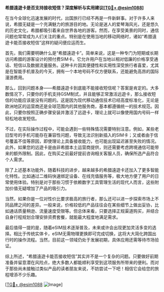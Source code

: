 **希腊遠遊卡是否支持接收短信？深度解析与实用建议[[TG💪+ @esim1088](https://t.me/s/esim1088)]**

在当今全球化迅速发展的时代，出国旅行已经不再是一件新鲜事。对于许多人来说，希腊无疑是一个充满魅力的旅游目的地。无论是迷人的爱琴海风光，还是悠久的历史文化，希腊都吸引着来自世界各地的游客。然而，在享受美景的同时，通信问题也常常成为人们关注的重点。特别是在使用当地的移动网络时，诸如“希腊遠遊卡能否接收短信”这样的疑问便应运而生。

首先，我们需要明确什么是“希腊遠遊卡”。简单来说，这是一种专门为短期或长期访问希腊的游客设计的预付费SIM卡。它允许用户在当地以相对低廉的价格享受通话、短信以及数据流量服务。这种卡片因其便捷性和实用性深受旅行者喜爱，尤其是在智能手机普及的今天，拥有一个本地号码不仅方便联系，还能避免高昂的国际漫游费用。

那么，回到问题本身——希腊遠遊卡到底能不能接收短信呢？答案是肯定的。大多数情况下，只要你的手机支持GSM制式，并且能够正常激活远遊卡，那么接收短信的功能应该是没有问题的。这是因为现代移动通信技术已经高度标准化，无论是欧洲地区的运营商还是全球范围内的其他服务商，基本都遵循统一的技术规范。因此，只要你按照正确步骤安装并激活了远遊卡，理论上就可以像使用国内号码一样轻松地收发短信。

不过，在实际操作过程中，可能会遇到一些特殊情况需要特别注意。例如，某些老旧型号的手机可能存在兼容性问题，导致无法识别新插入的SIM卡；又或者由于信号覆盖不佳等原因，即使理论上具备接收能力，也可能出现延迟甚至失败的情况。此外，如果您的远遊卡是由非希腊本土运营商提供，则还需要考虑跨境通信可能带来的额外限制。因此，在购买之前最好提前咨询相关客服人员，确保所选产品符合个人需求。

除了上述基本功能外，随着科技的进步，越来越多的希腊遠遊卡还加入了更多智能化特性。比如通过二维码快速绑定设备、在线充值服务等，极大地方便了用户的日常使用体验。特别是对于那些习惯于依赖数字工具管理生活的现代人而言，这些附加价值无疑增加了产品的吸引力。

当然，如果你是一位对性价比要求极高的旅行者，那么还可以进一步探索市场上不同品牌之间的差异。一般来说，价格较低的产品往往会在某些细节上做出妥协，比如通话质量稍逊、流量速度受限等。但总体来看，只要选择正规渠道购买，并结合自身行程规划合理安排资费套餐，就能最大程度地满足需求。

最后值得一提的是，随着eSIM技术逐渐普及，未来或许会出现更加灵活多变的选择。相比于传统实体卡，eSIM无需物理更换即可完成切换，这将大大简化跨国出行时的操作流程。当然，目前这一领域仍处于发展初期，具体应用还需等待市场验证。

综上所述，“希腊遠遊卡能否接收短信”其实并不是一个复杂的问题。只要做好前期准备并留意潜在风险点，绝大多数人都能顺利享受到这项服务所带来的便利。而对于那些尚未接触过类似产品的读者朋友来说，不妨尝试一下吧！相信它会给您的旅程增添不少乐趣。

[[TG💪+ @esim1088](https://t.me/s/esim1088) ![Image](https://i.postimg.cc/4NQfJmqS/Snipaste-2025-05-13-00-14-12.png)]